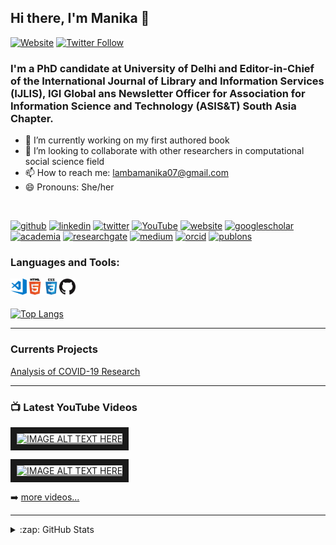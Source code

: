  ## Hi there, I'm Manika 👋
 [![Website](https://img.shields.io/website?label=manika-lamba.github.io&style=for-the-badge&url=https%3A%2F%2Fmanika-lamba.github.io)](https://manika-lamba.github.io)
 [![Twitter Follow](https://img.shields.io/twitter/follow/lamba_manika?color=1DA1F2&logo=twitter&style=for-the-badge)](https://twitter.com/lamba_manika)

### I'm a PhD candidate at University of Delhi and Editor-in-Chief of the International Journal of Library and Information Services (IJLIS), IGI Global ans Newsletter Officer for Association for Information Science and Technology (ASIS&T) South Asia Chapter. 

- 🔭 I’m currently working on my first authored book
- 👯 I’m looking to collaborate with other researchers in computational social science field
- 📫 How to reach me: lambamanika07@gmail.com
- 😄 Pronouns: She/her

<br/>

[<img src='https://cdn.jsdelivr.net/npm/simple-icons@3.0.1/icons/github.svg' alt='github' height='40'>](https://github.com/manika-lamba)  [<img src='https://cdn.jsdelivr.net/npm/simple-icons@3.0.1/icons/linkedin.svg' alt='linkedin' height='40'>](https://www.linkedin.com/in/manika-lamba-978282a2/)  [<img src='https://cdn.jsdelivr.net/npm/simple-icons@3.0.1/icons/twitter.svg' alt='twitter' height='40'>](https://twitter.com/lamba_manika)  [<img src='https://cdn.jsdelivr.net/npm/simple-icons@3.0.1/icons/youtube.svg' alt='YouTube' height='40'>](https://www.youtube.com/channel/UChUjrjKX2pONUZrquNdifUA)  [<img src='https://cdn.jsdelivr.net/npm/simple-icons@3.0.1/icons/icloud.svg' alt='website' height='40'>](https://manika-lamba.github.io)  [<img src='https://cdn.jsdelivr.net/npm/simple-icons@3.0.1/icons/googlescholar.svg' alt='googlescholar' height='40'>](https://scholar.google.co.uk/citations?user=sfRS9iwAAAAJ&hl=en)  [<img src='https://cdn.jsdelivr.net/npm/simple-icons@3.0.1/icons/academia.svg' alt='academia' height='40'>](https://du-in.academia.edu/ManikaLamba)  [<img src='https://cdn.jsdelivr.net/npm/simple-icons@3.0.1/icons/researchgate.svg' alt='researchgate' height='40'>](https://www.researchgate.net/profile/Manika_Lamba3)  [<img src='https://cdn.jsdelivr.net/npm/simple-icons@3.0.1/icons/medium.svg' alt='medium' height='40'>](https://medium.com/@lambamanika07)  [<img src='https://cdn.jsdelivr.net/npm/simple-icons@3.0.1/icons/orcid.svg' alt='orcid' height='40'>](https://orcid.org/0000-0002-2022-3098)  [<img src='https://cdn.jsdelivr.net/npm/simple-icons@3.0.1/icons/publons.svg' alt='publons' height='40'>](https://publons.com/researcher/1395631/manika-lamba/)  

### Languages and Tools:
<img align="left" alt="Visual Studio Code" width="26px" src="https://raw.githubusercontent.com/github/explore/80688e429a7d4ef2fca1e82350fe8e3517d3494d/topics/visual-studio-code/visual-studio-code.png" />
<img align="left" alt="HTML5" width="26px" src="https://raw.githubusercontent.com/github/explore/80688e429a7d4ef2fca1e82350fe8e3517d3494d/topics/html/html.png" />
<img align="left" alt="CSS3" width="26px" src="https://raw.githubusercontent.com/github/explore/80688e429a7d4ef2fca1e82350fe8e3517d3494d/topics/css/css.png" />
<img align="left" alt="GitHub" width="26px" src="https://raw.githubusercontent.com/github/explore/78df643247d429f6cc873026c0622819ad797942/topics/github/github.png" />

<br />
<br />

[![Top Langs](https://github-readme-stats.vercel.app/api/top-langs/?username=manika-lamba&layout=compact)](https://github.com/manika-lamba/github-readme-stats)

---
### Currents Projects

[Analysis of COVID-19 Research](https://manika-lamba.github.io/project/covid/)

---
### 📺 Latest YouTube Videos


<a href="http://www.youtube.com/watch?feature=player_embedded&v=WcMnKg9IpgY
" target="_blank"><img src="http://img.youtube.com/vi/WcMnKg9IpgY/0.jpg" 
alt="IMAGE ALT TEXT HERE" width="240" height="180" border="10" /></a>

<a href="http://www.youtube.com/watch?feature=player_embedded&v=w07LlBFrMCY
" target="_blank"><img src="http://img.youtube.com/vi/w07LlBFrMCY/0.jpg" 
alt="IMAGE ALT TEXT HERE" width="240" height="180" border="10" /></a>



➡️ [more videos...](https://youtube.com/channel/UChUjrjKX2pONUZrquNdifUA)

---

</details>

<details>
  <summary>:zap: GitHub Stats</summary>

 ![Manika](https://github-readme-stats.vercel.app/api?username=manika-lamba&hide=contribs,prs,issues&count_private=true&show_icons=true&theme=radical)
 
 ![GitHub metrics](https://metrics.lecoq.io/manika-lamba)  

![GitHub streak stats](https://github-readme-streak-stats.herokuapp.com/?user=manika-lamba)  
 
 [![trophy](https://github-profile-trophy.vercel.app/?username=manika-lamba)](https://github.com/ryo-ma/github-profile-trophy)

![GitHub Activity Graph](https://activity-graph.herokuapp.com/graph?username=manika-lamba)  

![Profile views](https://gpvc.arturio.dev/manika-lamba)  
 
 
